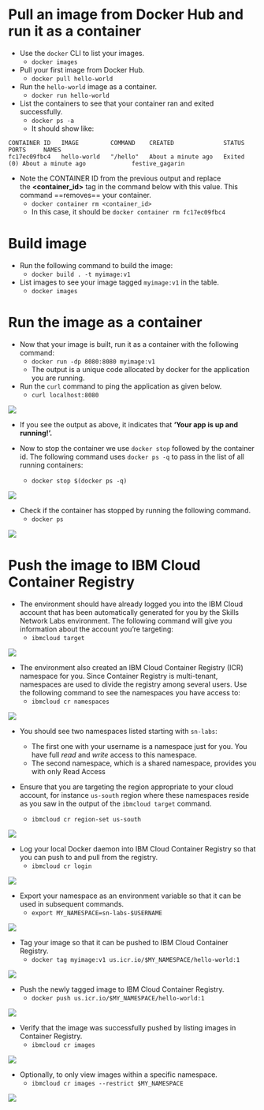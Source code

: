 # Pull an image from Docker Hub and run it as a container

- Use the `docker` CLI to list your images.
	- `docker images`
- Pull your first image from Docker Hub.
	- ``docker pull hello-world``
- Run the `hello-world` image as a container.
	- `docker run hello-world`
- List the containers to see that your container ran and exited successfully.
	- `docker ps -a`
	- It should show like:
```
CONTAINER ID   IMAGE         COMMAND    CREATED              STATUS                          PORTS     NAMES
fc17ec09fbc4   hello-world   "/hello"   About a minute ago   Exited (0) About a minute ago             festive_gagarin
```
- Note the CONTAINER ID from the previous output and replace the **<container_id>** tag in the command below with this value. This command ==removes== your container.
	- `docker container rm <container_id>`
	- In this case, it should be `docker container rm fc17ec09fbc4`

# Build image
- Run the following command to build the image:
	- `docker build . -t myimage:v1`
- List images to see your image tagged `myimage:v1` in the table.
	- `docker images`

# Run the image as a container
- Now that your image is built, run it as a container with the following command:
	- `docker run -dp 8080:8080 myimage:v1`
	- The output is a unique code allocated by docker for the application you are running.
- Run the `curl` command to ping the application as given below.
	- `curl localhost:8080`

![](https://cf-courses-data.s3.us.cloud-object-storage.appdomain.cloud/cc201/labs/1_ContainersAndDocker/images/run_img_as_ctr_3.png)  

- If you see the output as above, it indicates that **‘Your app is up and running!’.**

- Now to stop the container we use `docker stop` followed by the container id. The following command uses `docker ps -q` to pass in the list of all running containers:
	- `docker stop $(docker ps -q)`

![](https://cf-courses-data.s3.us.cloud-object-storage.appdomain.cloud/cc201/labs/1_ContainersAndDocker/images/run_img_as_ctr_4.png)  

- Check if the container has stopped by running the following command.
	- `docker ps`

![](https://cf-courses-data.s3.us.cloud-object-storage.appdomain.cloud/cc201/labs/1_ContainersAndDocker/images/run_img_as_ctr_5.png)
# Push the image to IBM Cloud Container Registry
- The environment should have already logged you into the IBM Cloud account that has been automatically generated for you by the Skills Network Labs environment. The following command will give you information about the account you’re targeting:
	- `ibmcloud target`

![](https://cf-courses-data.s3.us.cloud-object-storage.appdomain.cloud/cc201/labs/1_ContainersAndDocker/images/push_img_1.png)  

- The environment also created an IBM Cloud Container Registry (ICR) namespace for you. Since Container Registry is multi-tenant, namespaces are used to divide the registry among several users. Use the following command to see the namespaces you have access to:
	- `ibmcloud cr namespaces`

![](https://cf-courses-data.s3.us.cloud-object-storage.appdomain.cloud/cc201/labs/1_ContainersAndDocker/images/push_img_2.png)  

- You should see two namespaces listed starting with `sn-labs`:
	- The first one with your username is a namespace just for you. You have full _read_ and _write_ access to this namespace.
	- The second namespace, which is a shared namespace, provides you with only Read Access

-  Ensure that you are targeting the region appropriate to your cloud account, for instance `us-south` region where these namespaces reside as you saw in the output of the `ibmcloud target` command.
	- `ibmcloud cr region-set us-south`

![](https://cf-courses-data.s3.us.cloud-object-storage.appdomain.cloud/cc201/labs/1_ContainersAndDocker/images/push_img_3.png)  

- Log your local Docker daemon into IBM Cloud Container Registry so that you can push to and pull from the registry.
	- `ibmcloud cr login`

![](https://cf-courses-data.s3.us.cloud-object-storage.appdomain.cloud/cc201/labs/1_ContainersAndDocker/images/push_img_4.png)  

- Export your namespace as an environment variable so that it can be used in subsequent commands.
	- `export MY_NAMESPACE=sn-labs-$USERNAME`

![](https://cf-courses-data.s3.us.cloud-object-storage.appdomain.cloud/cc201/labs/1_ContainersAndDocker/images/push_img_5.png)  

- Tag your image so that it can be pushed to IBM Cloud Container Registry.
	- `docker tag myimage:v1 us.icr.io/$MY_NAMESPACE/hello-world:1`

![](https://cf-courses-data.s3.us.cloud-object-storage.appdomain.cloud/cc201/labs/1_ContainersAndDocker/images/push_img_6.png)  

- Push the newly tagged image to IBM Cloud Container Registry.
	- `docker push us.icr.io/$MY_NAMESPACE/hello-world:1`

![](https://cf-courses-data.s3.us.cloud-object-storage.appdomain.cloud/cc201/labs/1_ContainersAndDocker/images/push_img_7.png)  

- Verify that the image was successfully pushed by listing images in Container Registry.
	- `ibmcloud cr images`

![](https://cf-courses-data.s3.us.cloud-object-storage.appdomain.cloud/cc201/labs/1_ContainersAndDocker/images/push_img_8.png)  

- Optionally, to only view images within a specific namespace.
	- `ibmcloud cr images --restrict $MY_NAMESPACE`

![](https://cf-courses-data.s3.us.cloud-object-storage.appdomain.cloud/cc201/labs/1_ContainersAndDocker/images/push_img_9.png)  